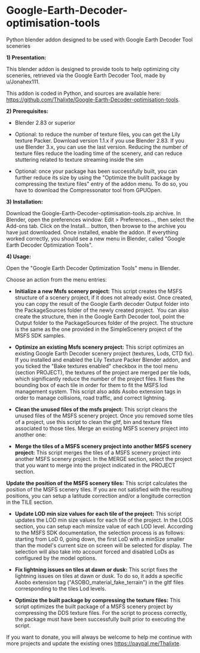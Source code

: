 # Google-Earth-Decoder-optimisation-tools
Python blender addon designed to be used with Google Earth Decoder Tool sceneries

**1) Presentation:**

This blender addon is designed to provide tools to help optimizing city sceneries, retrieved via the Google Earth Decoder Tool, made by u/Jonahex111.

This addon is coded in Python, and sources are available here: https://github.com/Thalixte/Google-Earth-Decoder-optimisation-tools.

**2) Prerequisites:**

* Blender 2.83 or superior

* Optional: to reduce the number of texture files, you can get the Lily texture Packer. Download version 1.1.x if you use Blender 2.83. If you use Blender 3.x, you can use the last version. Reducing the number of texture files reduce the loading time of the scenery, and can reduce stuttering related to texture streaming inside the sim

* Optional: once your package has been successfully built, you can further reduce its size by using the "Optimize the bulilt package by compressing the texture files" entry of the addon menu. To do so, you have to download the Compressonator tool from GPUOpen.

**3) Installation:**

Download the Google-Earth-Decoder-optimisation-tools.zip archive. In Blender, open the preferences window: Edit > Preferences..., then select the Add-ons tab. Click on the Install... button, then browse to the archive you have just downloaded. Once installed, enable the addon.
If everything worked correctly, you should see a new menu in Blender, called "Google Earth Decoder Optimization Tools".

**4) Usage:**

Open the "Google Earth Decoder Optimization Tools" menu in Blender.

Choose an action from the menu entries:

* **Initialize a new Msfs scenery project:**
This script creates the MSFS structure of a scenery project, if it does not already exist.
Once created, you can copy the result of the Google Earth decoder Output folder into the PackageSources folder of the newly created project. 
You can also create the structure, then in the Google Earth Decoder tool, point the Output folder to the PackageSources folder of the project.
The structure is the same as the one provided in the SimpleScenery project of the MSFS SDK samples.


* **Optimize an existing Msfs scenery project:**
This script optimizes an existing Google Earth Decoder scenery project (textures, Lods, CTD fix).
If you installed and enabled the Lily Texture Packer Blender addon, and you ticked the "Bake textures enabled" checkbox in the tool menu (section PROJECT), the textures of the project are merged per tile lods, which significantly reduce the number of the project files.
It fixes the bounding box of each tile in order for them to fit the MSFS lod management system.
This script also adds Asobo extension tags in order to manage collisions, road traffic, and correct lightning.
 

* **Clean the unused files of the msfs project:**
This script cleans the unused files of the MSFS scenery project.
Once you removed some tiles of a project, use this script to clean the gltf, bin and texture files associated to those tiles.
Merge an existing MSFS scenery project into another one:


* **Merge the tiles of a MSFS scenery project into another MSFS scenery project:**
This script merges the tiles of a MSFS scenery project into another MSFS scenery project.
In the MERGE section, select the project that you want to merge into the project indicated in the PROJECT section.

**Update the position of the MSFS scenery tiles:**
This script calculates the position of the MSFS scenery tiles.
If you are not satisfied with the resulting positions, you can setup a latitude correction and/or a longitude correction in the TILE section.


* **Update LOD min size values for each tile of the project:**
This script updates the LOD min size values for each tile of the project.
In the LODS section, you can setup each minsize value of each LOD level.
According to the MSFS SDK documentation, the selection process is as follows:
starting from LoD 0, going down, the first LoD with a minSize smaller than the model's current size on screen will be selected for display.
The selection will also take into account forced and disabled LoDs as configured by the model options.


* **Fix lightning issues on tiles at dawn or dusk:**
This script fixes the lightning issues on tiles at dawn or dusk.
To do so, it adds a specific Asobo extension tag ("ASOBO_material_fake_terrain") in the gltf files corresponding to the tiles Lod levels.


* **Optimize the built package by compressing the texture files:**
This script optimizes the built package of a MSFS scenery project by compressing the DDS texture files.
For the script to process correctly, the package must have been successfully built prior to executing the script.



If you want to donate, you will always be welcome to help me continue with more projects and update the existing ones https://paypal.me/Thalixte.
